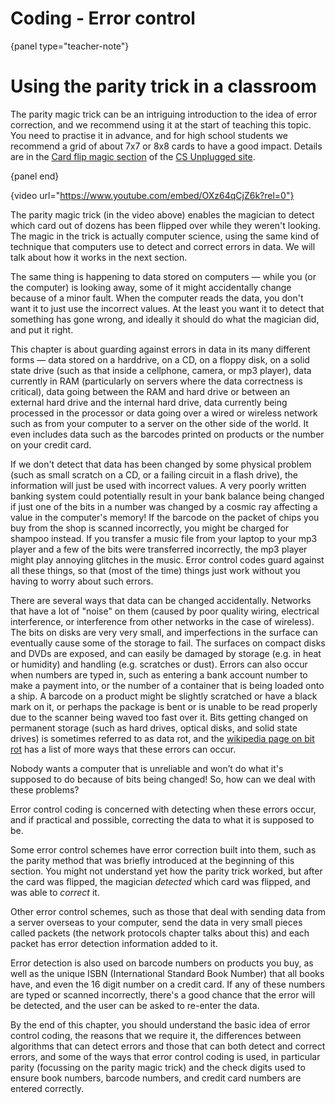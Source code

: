 # Coding - Error control

{panel type="teacher-note"}

# Using the parity trick in a classroom

The parity magic trick can be an intriguing introduction to the idea of error correction, and we recommend using it at the start of teaching this topic.
You need to practise it in advance, and for high school students we recommend a grid of about 7x7 or 8x8 cards to have a good impact.
Details are in the [Card flip magic section](http://csunplugged.org/error-detection) of the [CS Unplugged site](https://www.csunplugged.org/).

{panel end}

{video url="https://www.youtube.com/embed/OXz64qCjZ6k?rel=0"}

The parity magic trick (in the video above) enables the magician to detect which card out of dozens has been flipped over while they weren't looking.
The magic in the trick is actually computer science, using the same kind of technique that computers use to detect and correct errors in data.
We will talk about how it works in the next section.

The same thing is happening to data stored on computers — while you (or the computer) is looking away, some of it might accidentally change because of a minor fault.
When the computer reads the data, you don't want it to just use the incorrect values.
At the least you want it to detect that something has gone wrong, and ideally it should do what the magician did, and put it right.

This chapter is about guarding against errors in data in its many different forms — data stored on a harddrive, on a CD, on a floppy disk, on a solid state drive (such as that inside a cellphone, camera, or mp3 player), data currently in RAM (particularly on servers where the data correctness is critical), data going between the RAM and hard drive or between an external hard drive and the internal hard drive, data currently being processed in the processor or data going over a wired or wireless network such as from your computer to a server on the other side of the world.
It even includes data such as the barcodes printed on products or the number on your credit card.

If we don't detect that data has been changed by some physical problem (such as small scratch on a CD, or a failing circuit in a flash drive), the information will just be used with incorrect values.
A very poorly written banking system could potentially result in your bank balance being changed if just one of the bits in a number was changed by a cosmic ray affecting a value in the computer's memory!
If the barcode on the packet of chips you buy from the shop is scanned incorrectly, you might be charged for shampoo instead.
If you transfer a music file from your laptop to your mp3 player and a few of the bits were transferred incorrectly, the mp3 player might play annoying glitches in the music.
Error control codes guard against all these things, so that (most of the time) things just work without you having to worry about such errors.

There are several ways that data can be changed accidentally.
Networks that have a lot of "noise" on them (caused by poor quality wiring, electrical interference, or interference from other networks in the case of wireless).
The bits on disks are very very small, and imperfections in the surface can eventually cause some of the storage to fail.
The surfaces on compact disks and DVDs are exposed, and can easily be damaged by storage (e.g. in heat or humidity) and handling (e.g. scratches or dust).
Errors can also occur when numbers are typed in, such as entering a bank account number to make a payment into, or the number of a container that is being loaded onto a ship.
A barcode on a product might be slightly scratched or have a black mark on it, or perhaps the package is bent or is unable to be read properly due to the scanner being waved too fast over it.
Bits getting changed on permanent storage (such as hard drives, optical disks, and solid state drives) is sometimes referred to as data rot, and the [wikipedia page on bit rot](https://en.wikipedia.org/wiki/Data_degradation) has a list of more ways that these errors can occur.

Nobody wants a computer that is unreliable and won’t do what it's supposed to do because of bits being changed!
So, how can we deal with these problems?

Error control coding is concerned with detecting when these errors occur, and if practical and possible, correcting the data to what it is supposed to be.

Some error control schemes have error correction built into them, such as the parity method that was briefly introduced at the beginning of this section.
You might not understand yet how the parity trick worked, but after the card was flipped, the magician *detected* which card was flipped, and was able to *correct* it.

Other error control schemes, such as those that deal with sending data from a server overseas to your computer, send the data in very small pieces called packets (the network protocols chapter talks about this) and each packet has error detection information added to it.

Error detection is also used on barcode numbers on products you buy, as well as the unique ISBN (International Standard Book Number) that all books have, and even the 16 digit number on a credit card.
If any of these numbers are typed or scanned incorrectly, there's a good chance that the error will be detected, and the user can be asked to re-enter the data.

By the end of this chapter, you should understand the basic idea of error control coding, the reasons that we require it, the differences between algorithms that can detect errors and those that can both detect and correct errors, and some of the ways that error control coding is used, in particular parity (focussing on the parity magic trick) and the check digits used to ensure book numbers, barcode numbers, and credit card numbers are entered correctly.

